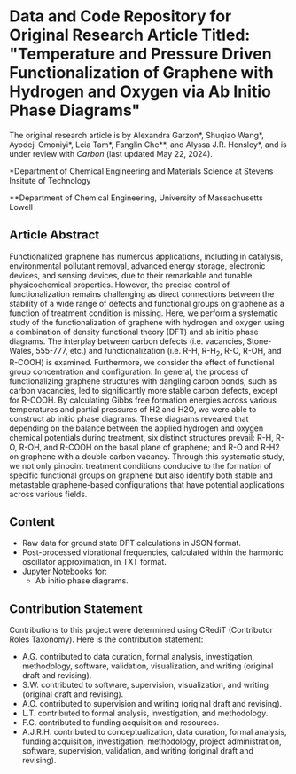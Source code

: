 # Data and Code Repository for Original Research Article Titled: "Temperature and Pressure Driven Functionalization of Graphene with Hydrogen and Oxygen via Ab Initio Phase Diagrams"
The original research article is by Alexandra Garzon*, Shuqiao Wang*, Ayodeji Omoniyi*, Leia Tam*, Fanglin Che**, and Alyssa J.R. Hensley*, and is under review with _Carbon_ (last updated May 22, 2024).

*Department of Chemical Engineering and Materials Science at Stevens Insitute of Technology

**Department of Chemical Engineering, University of Massachusetts Lowell

## Article Abstract
Functionalized graphene has numerous applications, including in catalysis, environmental pollutant removal, advanced energy storage, electronic devices, and sensing devices, due to their remarkable and tunable physicochemical properties. However, the precise control of functionalization remains challenging as direct connections between the stability of a wide range of defects and functional groups on graphene as a function of treatment condition is missing. Here, we perform a systematic study of the functionalization of graphene with hydrogen and oxygen using a combination of density functional theory (DFT) and ab initio phase diagrams. The interplay between carbon defects (i.e. vacancies, Stone-Wales, 555-777, etc.) and functionalization (i.e. R-H, R-H<sub>2</sub>, R-O, R-OH, and R-COOH) is examined. Furthermore, we consider the effect of functional group concentration and configuration. In general, the process of functionalizing graphene structures with dangling carbon bonds, such as carbon vacancies, led to significantly more stable carbon defects, except for R-COOH. By calculating Gibbs free formation energies across various temperatures and partial pressures of H2 and H2O, we were able to construct ab initio phase diagrams. These diagrams revealed that depending on the balance between the applied hydrogen and oxygen chemical potentials during treatment, six distinct structures prevail: R-H, R-O, R-OH, and R-COOH on the basal plane of graphene; and R-O and R-H2 on graphene with a double carbon vacancy. Through this systematic study, we not only pinpoint treatment conditions conducive to the formation of specific functional groups on graphene but also identify both stable and metastable graphene-based configurations that have potential applications across various fields.

## Content
- Raw data for ground state DFT calculations in JSON format.
- Post-processed vibrational frequencies, calculated within the harmonic oscillator approximation, in TXT format.
- Jupyter Notebooks for:
  - Ab initio phase diagrams.

## Contribution Statement
Contributions to this project were determined using CRediT (Contributor Roles Taxonomy). Here is the contribution statement:
- A.G. contributed to data curation, formal analysis, investigation, methodology, software, validation, visualization, and writing (original draft and revising).
- S.W. contributed to software, supervision, visualization, and writing (original draft and revising).
- A.O. contributed to supervision and writing (original draft and revising).
- L.T. contributed to formal analysis, investigation, and methodology.
- F.C. contributed to funding acquisition and resources.
- A.J.R.H. contributed to conceptualization, data curation, formal analysis, funding acquisition, investigation, methodology, project administration, software, supervision, validation, and writing (original draft and revising).
